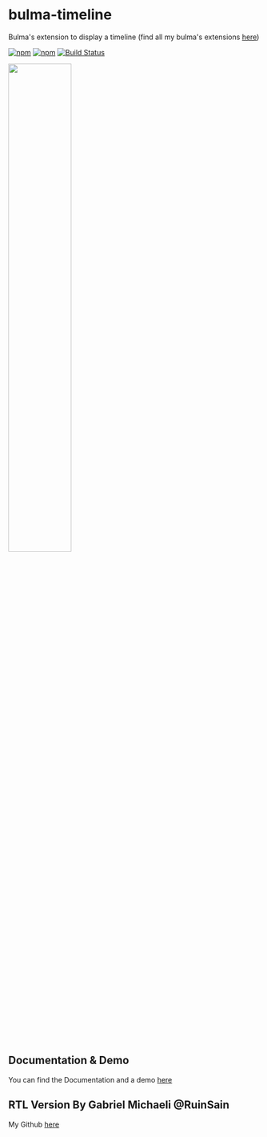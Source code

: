 # bulma-timeline
Bulma's extension to display a timeline
(find all my bulma's extensions [here](https://wikiki.github.io/bulma-extensions/overview))

[![npm](https://img.shields.io/npm/v/bulma-timeline.svg)](https://www.npmjs.com/package/bulma-timeline)
[![npm](https://img.shields.io/npm/dm/bulma-timeline.svg)](https://www.npmjs.com/package/bulma-timeline)
[![Build Status](https://travis-ci.org/Wikiki/bulma-timeline.svg?branch=master)](https://travis-ci.org/Wikiki/bulma-timeline)

<img src="https://img4.hostingpics.net/pics/887099ScreenShot20170812at150229.png" width="50%">

Documentation & Demo
---
You can find the Documentation and a demo [here](https://wikiki.github.io/bulma-extensions/timeline)


RTL Version By Gabriel Michaeli @RuinSain
---
My Github [here](https://github.com/RuinSain)
